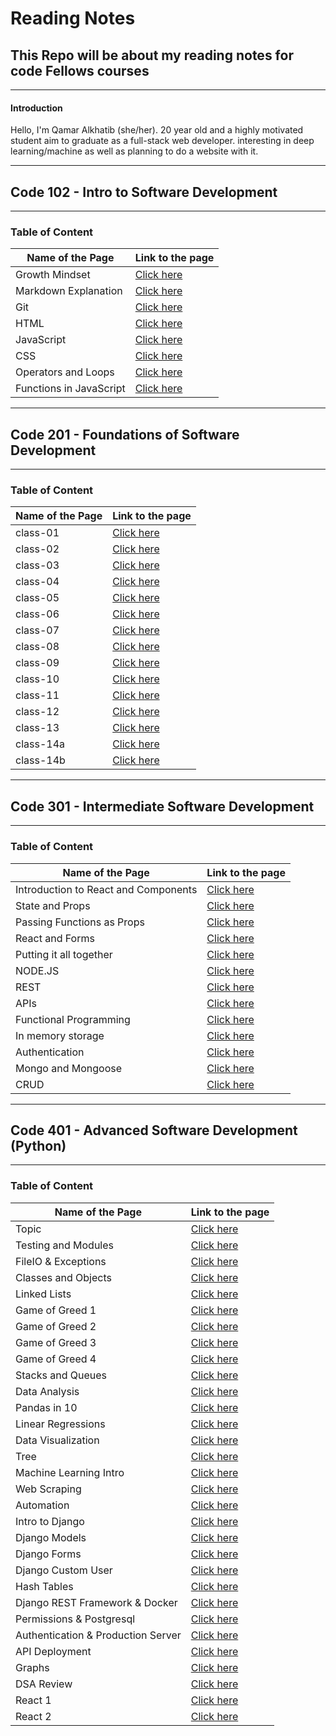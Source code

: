 # Reading Notes

## This Repo will be about my reading notes for code Fellows courses

---

#### **Introduction**

 Hello, I'm Qamar Alkhatib (she/her). 20 year old and a highly motivated student aim to graduate as a full-stack web developer. interesting in deep learning/machine as well as planning to do a website with it.

---------------------

## **Code 102 - Intro to Software Development**

---

### Table of Content

Name of the Page | Link to the page
---------------- | ---------------
Growth Mindset | [Click here](https://qamaralkhatib.github.io/reading-notes/code102/growthmindset)
Markdown Explanation | [Click here](https://qamaralkhatib.github.io/reading-notes/code102/read01)
Git | [Click here](https://qamaralkhatib.github.io/reading-notes/code102/gitfini)
HTML | [Click here](https://qamaralkhatib.github.io/reading-notes/code102/read03)
JavaScript | [Click here](https://qamaralkhatib.github.io/reading-notes/code102/read04)
CSS | [Click here](https://qamaralkhatib.github.io/reading-notes/code102/read06)
Operators and Loops | [Click here](https://qamaralkhatib.github.io/reading-notes/code102/read05)
Functions in JavaScript | [Click here](https://qamaralkhatib.github.io/reading-notes/code102/read07)

--------------------------------------------

## **Code 201 - Foundations of Software Development**

--------

### Table of Content

Name of the Page | Link to the page
---------------- | ---------------
class-01 | [Click here](https://qamaralkhatib.github.io/reading-notes/code201/class-01)
class-02 | [Click here](https://qamaralkhatib.github.io/reading-notes/code201/class-02)
class-03 | [Click here](https://qamaralkhatib.github.io/reading-notes/code201/class-03)
class-04 | [Click here](https://qamaralkhatib.github.io/reading-notes/code201/class-04)
class-05 | [Click here](https://qamaralkhatib.github.io/reading-notes/code201/class-05)
class-06 | [Click here](https://qamaralkhatib.github.io/reading-notes/code201/class-06)
class-07 | [Click here](https://qamaralkhatib.github.io/reading-notes/code201/class-07)
class-08 | [Click here](https://qamaralkhatib.github.io/reading-notes/code201/class-08)
class-09 | [Click here](https://qamaralkhatib.github.io/reading-notes/code201/class-09)
class-10 | [Click here](https://qamaralkhatib.github.io/reading-notes/code201/class-10)
class-11 | [Click here](https://qamaralkhatib.github.io/reading-notes/code201/class-11)
class-12 | [Click here](https://qamaralkhatib.github.io/reading-notes/code201/class-12)
class-13 | [Click here](https://qamaralkhatib.github.io/reading-notes/code201/class-13)
class-14a | [Click here](https://qamaralkhatib.github.io/reading-notes/code201/class-14a)
class-14b | [Click here](https://qamaralkhatib.github.io/reading-notes/code201/class-14b)

-----

## **Code 301 - Intermediate Software Development**

---

### Table of Content

Name of the Page | Link to the page
---------------- | ---------------
Introduction to React and Components | [Click here](https://qamaralkhatib.github.io/reading-notes/code301/class-1)
State and Props | [Click here](https://qamaralkhatib.github.io/reading-notes/code301/class-2)
Passing Functions as Props| [Click here](https://qamaralkhatib.github.io/reading-notes/code301/class-3)
React and Forms| [Click here](https://qamaralkhatib.github.io/reading-notes/code301/class-4)
Putting it all together | [Click here](https://qamaralkhatib.github.io/reading-notes/code301/class-5)
NODE.JS | [Click here](https://qamaralkhatib.github.io/reading-notes/code301/class-6)
REST | [Click here](https://qamaralkhatib.github.io/reading-notes/code301/class-7)
APIs | [Click here](https://qamaralkhatib.github.io/reading-notes/code301/class-8)
Functional Programming | [Click here](https://qamaralkhatib.github.io/reading-notes/code301/class-9)
In memory storage | [Click here](https://qamaralkhatib.github.io/reading-notes/code301/class-10)
Authentication | [Click here](https://qamaralkhatib.github.io/reading-notes/code301/class-11)
Mongo and Mongoose | [Click here](https://qamaralkhatib.github.io/reading-notes/code301/class-12)
CRUD | [Click here](https://qamaralkhatib.github.io/reading-notes/code301/class-13)

---------------

## **Code 401 - Advanced Software Development (Python)**

---

### Table of Content

Name of the Page | Link to the page
---------------- | ---------------
Topic | [Click here](https://qamaralkhatib.github.io/reading-notes/code401/class-01)
Testing and Modules | [Click here](https://qamaralkhatib.github.io/reading-notes/code401/class-02)
FileIO & Exceptions | [Click here](https://qamaralkhatib.github.io/reading-notes/code401/class-03)
Classes and Objects | [Click here](https://qamaralkhatib.github.io/reading-notes/code401/class-04)
Linked Lists | [Click here](https://qamaralkhatib.github.io/reading-notes/code401/class-05)
Game of Greed 1 | [Click here](https://qamaralkhatib.github.io/reading-notes/code401/class-06)
Game of Greed 2 | [Click here](https://qamaralkhatib.github.io/reading-notes/code401/class-07)
Game of Greed 3 | [Click here](https://qamaralkhatib.github.io/reading-notes/code401/class-08)
Game of Greed 4 | [Click here](https://qamaralkhatib.github.io/reading-notes/code401/class-09)
Stacks and Queues | [Click here](https://qamaralkhatib.github.io/reading-notes/code401/class-10)
Data Analysis | [Click here](https://qamaralkhatib.github.io/reading-notes/code401/class-11)
Pandas in 10 | [Click here](https://qamaralkhatib.github.io/reading-notes/code401/class-12)
Linear Regressions | [Click here](https://qamaralkhatib.github.io/reading-notes/code401/class-13)
Data Visualization | [Click here](https://qamaralkhatib.github.io/reading-notes/code401/class-14)
Tree | [Click here](https://qamaralkhatib.github.io/reading-notes/code401/class-15)
Machine Learning Intro | [Click here](https://qamaralkhatib.github.io/reading-notes/code401/class-16)
Web Scraping | [Click here](https://qamaralkhatib.github.io/reading-notes/code401/class-17)
Automation | [Click here](https://qamaralkhatib.github.io/reading-notes/code401/class-18)
Intro to Django | [Click here](https://qamaralkhatib.github.io/reading-notes/code401/class-19)
Django Models | [Click here](https://qamaralkhatib.github.io/reading-notes/code401/class-20)
Django Forms | [Click here](https://qamaralkhatib.github.io/reading-notes/code401/class-21)
Django Custom User | [Click here](https://qamaralkhatib.github.io/reading-notes/code401/class-22)
Hash Tables | [Click here](https://qamaralkhatib.github.io/reading-notes/code401/class-23)
Django REST Framework & Docker | [Click here](https://qamaralkhatib.github.io/reading-notes/code401/class-24)
Permissions & Postgresql| [Click here](https://qamaralkhatib.github.io/reading-notes/code401/class-25)
Authentication & Production Server| [Click here](https://qamaralkhatib.github.io/reading-notes/code401/class-26)
API Deployment| [Click here](https://qamaralkhatib.github.io/reading-notes/code401/class-27)
Graphs| [Click here](https://qamaralkhatib.github.io/reading-notes/code401/class-28)
DSA Review| [Click here](https://qamaralkhatib.github.io/reading-notes/code401/class-29)
React 1| [Click here](https://qamaralkhatib.github.io/reading-notes/code401/class-30)
React 2| [Click here](https://qamaralkhatib.github.io/reading-notes/code401/class-31)